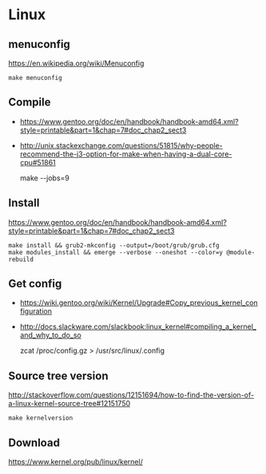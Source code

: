 <!-- -*- coding: utf-8; -*- -->

# Linux

## menuconfig

<https://en.wikipedia.org/wiki/Menuconfig>

    make menuconfig

## Compile

* <https://www.gentoo.org/doc/en/handbook/handbook-amd64.xml?style=printable&part=1&chap=7#doc_chap2_sect3>
* <http://unix.stackexchange.com/questions/51815/why-people-recommend-the-j3-option-for-make-when-having-a-dual-core-cpu#51861>

    make --jobs=9

## Install

<https://www.gentoo.org/doc/en/handbook/handbook-amd64.xml?style=printable&part=1&chap=7#doc_chap2_sect3>

    make install && grub2-mkconfig --output=/boot/grub/grub.cfg
    make modules_install && emerge --verbose --oneshot --color=y @module-rebuild

## Get config

* <https://wiki.gentoo.org/wiki/Kernel/Upgrade#Copy_previous_kernel_configuration>
* <http://docs.slackware.com/slackbook:linux_kernel#compiling_a_kernel_and_why_to_do_so>

    zcat /proc/config.gz > /usr/src/linux/.config

## Source tree version

<http://stackoverflow.com/questions/12151694/how-to-find-the-version-of-a-linux-kernel-source-tree#12151750>

    make kernelversion

## Download

<https://www.kernel.org/pub/linux/kernel/>
